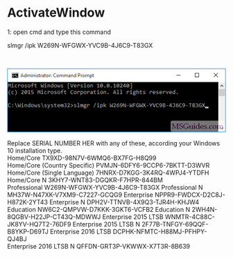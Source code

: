 # ActivateWindow

1: open cmd and type this command

slmgr /ipk W269N-WFGWX-YVC9B-4J6C9-T83GX

<br/>

![Screenshot](windows-10-for-free-4.png)

 Replace SERIAL NUMBER HER with any of these, according your Windows 10 installation type.<br/>
          Home/Core                            TX9XD-98N7V-6WMQ6-BX7FG-H8Q99        <br/>
          Home/Core (Country Specific)         PVMJN-6DFY6-9CCP6-7BKTT-D3WVR  <br/>
          Home/Core (Single Language)          7HNRX-D7KGG-3K4RQ-4WPJ4-YTDFH  <br/>
          Home/Core N                          3KHY7-WNT83-DGQKR-F7HPR-844BM <br/>
          Professional                         W269N-WFGWX-YVC9B-4J6C9-T83GX 
          Professional N                       MH37W-N47XK-V7XM9-C7227-GCQG9 
          Enterprise                           NPPR9-FWDCX-D2C8J-H872K-2YT43 
          Enterprise N                         DPH2V-TTNVB-4X9Q3-TJR4H-KHJW4 
          Education                            NW6C2-QMPVW-D7KKK-3GKT6-VCFB2 
          Education N                          2WH4N-8QGBV-H22JP-CT43Q-MDWWJ 
          Enterprise 2015 LTSB                 WNMTR-4C88C-JK8YV-HQ7T2-76DF9
          Enterprise 2015 LTSB N               2F77B-TNFGY-69QQF-B8YKP-D69TJ 
          Enterprise 2016 LTSB                 DCPHK-NFMTC-H88MJ-PFHPY-QJ4BJ  
          Enterprise 2016 LTSB N               QFFDN-GRT3P-VKWWX-X7T3R-8B639
